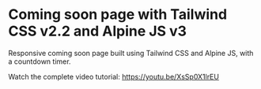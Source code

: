 # Coming soon page with Tailwind CSS v2.2 and Alpine JS v3

Responsive coming soon page built using Tailwind CSS and Alpine JS, with a countdown timer.

Watch the complete video tutorial:
https://youtu.be/XsSp0X1lrEU
